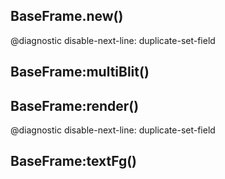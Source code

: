 ## BaseFrame.new()
@diagnostic disable-next-line: duplicate-set-field

## BaseFrame:multiBlit()

## BaseFrame:render()
@diagnostic disable-next-line: duplicate-set-field

## BaseFrame:textFg()

